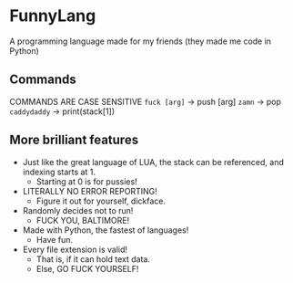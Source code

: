 # FunnyLang
 A programming language made for my friends (they made me code in Python)

## Commands

COMMANDS ARE CASE SENSITIVE
`fuck [arg]` -> push [arg]
`zamn` -> pop
`caddydaddy` -> print(stack[1])

## More brilliant features

- Just like the great language of LUA, the stack can be referenced, and indexing starts at 1.
    - Starting at 0 is for pussies!
- LITERALLY NO ERROR REPORTING!
    - Figure it out for yourself, dickface.
- Randomly decides not to run!
    - FUCK YOU, BALTIMORE!
- Made with Python, the fastest of languages!
    - Have fun.
- Every file extension is valid!
    - That is, if it can hold text data.
    - Else, GO FUCK YOURSELF!